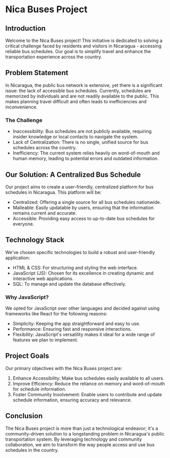 # Nica Buses Project

## Introduction
Welcome to the Nica Buses project! This initiative is dedicated to solving a critical challenge faced by residents and visitors in Nicaragua - accessing reliable bus schedules. Our goal is to simplify travel and enhance the transportation experience across the country.

## Problem Statement
In Nicaragua, the public bus network is extensive, yet there is a significant issue: the lack of accessible bus schedules. Currently, schedules are memorized by individuals and are not readily available to the public. This makes planning travel difficult and often leads to inefficiencies and inconvenience.

### The Challenge
- Inaccessibility: Bus schedules are not publicly available, requiring insider knowledge or local contacts to navigate the system.
- Lack of Centralization: There is no single, unified source for bus schedules across the country.
- Inefficiency: The current system relies heavily on word-of-mouth and human memory, leading to potential errors and outdated information.

## Our Solution: A Centralized Bus Schedule
Our project aims to create a user-friendly, centralized platform for bus schedules in Nicaragua. This platform will be:

- Centralized: Offering a single source for all bus schedules nationwide.
- Malleable: Easily updatable by users, ensuring that the information remains current and accurate.
- Accessible: Providing easy access to up-to-date bus schedules for everyone.

## Technology Stack
We've chosen specific technologies to build a robust and user-friendly application:

- HTML & CSS: For structuring and styling the web interface.
- JavaScript (JS): Chosen for its excellence in creating dynamic and interactive web applications.
- SQL: To manage and update the database effectively.

### Why JavaScript?
We opted for JavaScript over other languages and decided against using frameworks like React for the following reasons:

- Simplicity: Keeping the app straightforward and easy to use.
- Performance: Ensuring fast and responsive interactions.
- Flexibility: JavaScript's versatility makes it ideal for a wide range of features we plan to implement.

## Project Goals
Our primary objectives with the Nica Buses project are:

1. Enhance Accessibility: Make bus schedules easily available to all users.
2. Improve Efficiency: Reduce the reliance on memory and word-of-mouth for schedule information.
3. Foster Community Involvement: Enable users to contribute and update schedule information, ensuring accuracy and relevance.

## Conclusion
The Nica Buses project is more than just a technological endeavor; it's a community-driven solution to a longstanding problem in Nicaragua's public transportation system. By leveraging technology and community collaboration, we aim to transform the way people access and use bus schedules in the country.
